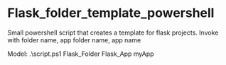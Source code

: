 
# Flask_folder_template_powershell

Small powershell script that creates a template for flask projects. Invoke with folder name, app folder name, app name

Model: .\script.ps1 Flask_Folder Flask_App myApp
